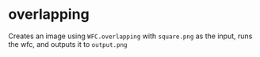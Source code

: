 # overlapping

Creates an image using `WFC.overlapping` with `square.png`
as the input, runs the wfc, and outputs it to `output.png`